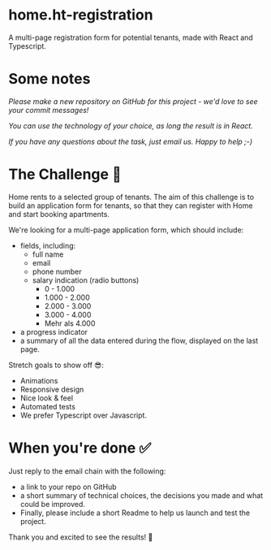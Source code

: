 # home.ht-registration

A multi-page registration form for potential tenants, made with React and Typescript.

# **Some notes**

_Please make a new repository on GitHub for this project - we'd love to see your commit messages!_

_You can use the technology of your choice, as long the result is in React._

_If you have any questions about the task, just email us. Happy to help ;-)_

# **The Challenge** 💪

Home rents to a selected group of tenants. The aim of this challenge is to build an application form for tenants, so that they can register with Home and start booking apartments.

We're looking for a multi-page application form, which should include:

-   fields, including:
    -   full name
    -   email
    -   phone number
    -   salary indication (radio buttons)
        -   0 - 1.000
        -   1.000 - 2.000
        -   2.000 - 3.000
        -   3.000 - 4.000
        -   Mehr als 4.000
-   a progress indicator
-   a summary of all the data entered during the flow, displayed on the last page.

Stretch goals to show off 😎:

-   Animations
-   Responsive design
-   Nice look & feel
-   Automated tests
-   We prefer Typescript over Javascript.

# **When you're done** ✅

Just reply to the email chain with the following:

-   a link to your repo on GitHub
-   a short summary of technical choices, the decisions you made and what could be improved.
-   Finally, please include a short Readme to help us launch and test the project.

Thank you and excited to see the results! 🚀
